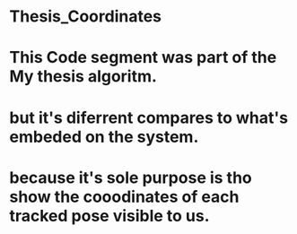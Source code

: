 # Thesis_Coordinates
# This Code segment was part of the My thesis algoritm.
# but it's diferrent compares to what's embeded on the system.
# because it's sole purpose is tho show the cooodinates of each tracked pose visible to us.
